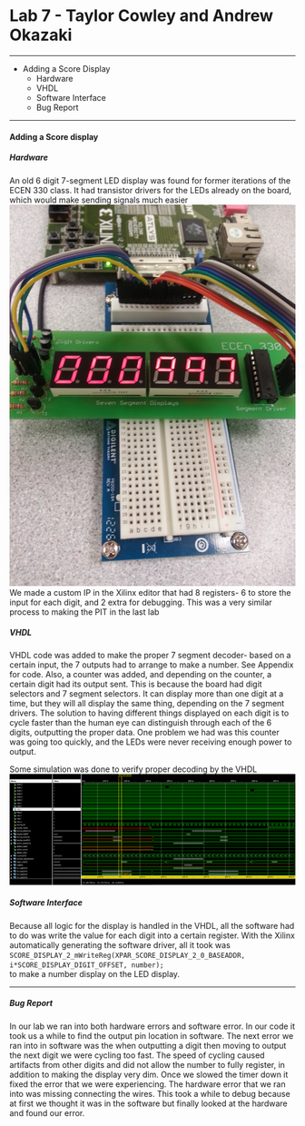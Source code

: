 # Lab 7 - Taylor Cowley and Andrew Okazaki
---
* Adding a Score Display
  * Hardware
  * VHDL
  * Software Interface
  * Bug Report
---

#### Adding a Score display
##### Hardware
An old 6 digit 7-segment LED display was found for former iterations of the ECEN 330 class. It had transistor drivers for the LEDs already on the board, which would make sending signals much easier
![6_digit_display](https://raw.githubusercontent.com/guano/host_pictures_for_markdown/master/6_digit_display.jpg "6_digit_display")
We made a custom IP in the Xilinx editor that had 8 registers- 6 to store the input for each digit, and 2 extra for debugging. This was a very similar process to making the PIT in the last lab

##### VHDL
VHDL code was added to make the proper 7 segment decoder- based on a certain input, the 7 outputs had to arrange to make a number. See Appendix for code. Also, a counter was added, and depending on the counter, a certain digit had its output sent. This is because the board had digit selectors and 7 segment selectors. It can display more than one digit at a time, but they will all display the same thing, depending on the 7 segment drivers. The solution to having different things displayed on each digit is to cycle faster than the human eye can distinguish through each of the 6 digits, outputting the proper data. One problem we had was this counter was going too quickly, and the LEDs were never receiving enough power to output.

Some simulation was done to verify proper decoding by the VHDL
![simulation](https://raw.githubusercontent.com/guano/host_pictures_for_markdown/master/Capture.PNG "simulation")


##### Software Interface

Because all logic for the display is handled in the VHDL, all the software had to do was write the value for each digit into a certain register. With the Xilinx automatically generating the software driver, all it took was  
`SCORE_DISPLAY_2_mWriteReg(XPAR_SCORE_DISPLAY_2_0_BASEADDR, i*SCORE_DISPLAY_DIGIT_OFFSET, number);`  
to make a number display on the LED display.

---
##### Bug Report
In our lab we ran into both hardware errors and software error. In our code it took us a while to find the output pin location in software. The next error we ran into in software was the when outputting a digit then moving to output the next digit we were cycling too fast. The speed of cycling caused artifacts from other digits and did not allow the number to fully register, in addition to making the display very dim. Once we slowed the timer down it fixed the error that we were experiencing. The hardware error that we ran into was missing connecting the wires. This took a while to debug because at first we thought it was in the software but finally looked at the hardware and found our error. 





